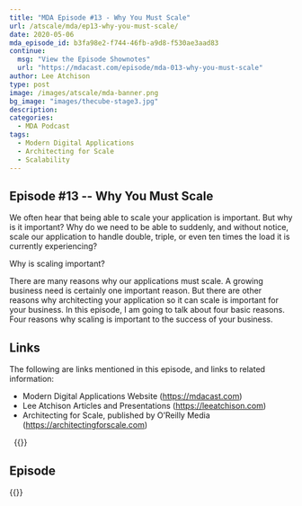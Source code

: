 ```yaml
---
title: "MDA Episode #13 - Why You Must Scale"
url: /atscale/mda/ep13-why-you-must-scale/
date: 2020-05-06
mda_episode_id: b3fa98e2-f744-46fb-a9d8-f530ae3aad83
continue:
  msg: "View the Episode Shownotes"
  url: "https://mdacast.com/episode/mda-013-why-you-must-scale"
author: Lee Atchison
type: post
image: /images/atscale/mda-banner.png
bg_image: "images/thecube-stage3.jpg"
description: 
categories:
  - MDA Podcast
tags:
  - Modern Digital Applications
  - Architecting for Scale
  - Scalability
---
```


## Episode #13 -- Why You Must Scale

We often hear that being able to scale your application is important. But why is it important? Why do we need to be able to suddenly, and without notice, scale our application to handle double, triple, or even ten times the load it is currently experiencing?

Why is scaling important?

There are many reasons why our applications must scale. A growing business need is certainly one important reason. But there are other reasons why architecting your application so it can scale is important for your business.
In this episode, I am going to talk about four basic reasons. Four reasons why scaling is important to the success of your business.

## Links

The following are links mentioned in this episode, and links to related information:

* Modern Digital Applications Website (https://mdacast.com)
* Lee Atchison Articles and Presentations (https://leeatchison.com)
* Architecting for Scale, published by O’Reilly Media (https://architectingforscale.com)

&nbsp;
{{<mdasubscribe>}}

## Episode

{{<captivate>}}

